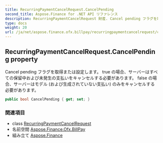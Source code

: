 ```yaml
---
title: RecurringPaymentCancelRequest.CancelPending
second_title: Aspose.Finance for .NET API リファレンス
description: RecurringPaymentCancelRequest 財産. Cancel pending フラグを取得または設定します true の場合サーバーはすべての保留中および未発生の支払いをキャンセルする必要があります false の場合サーバーはモデル および生成されていない支払い のみをキャンセルする必要があります
type: docs
weight: 20
url: /ja/net/aspose.finance.ofx.billpay/recurringpaymentcancelrequest/cancelpending/
---
```

## RecurringPaymentCancelRequest.CancelPending property

Cancel pending フラグを取得または設定します。 true の場合、サーバーはすべての保留中および未発生の支払いをキャンセルする必要があります。 false の場合、サーバーはモデル (および生成されていない支払い) のみをキャンセルする必要があります。

```csharp
public bool CancelPending { get; set; }
```

### 関連項目

* class [RecurringPaymentCancelRequest](../)
* 名前空間 [Aspose.Finance.Ofx.BillPay](../../recurringpaymentcancelrequest/)
* 組み立て [Aspose.Finance](../../../)


